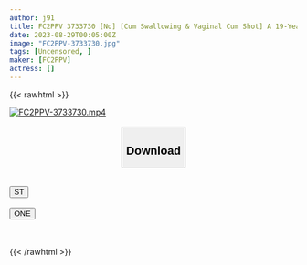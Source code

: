 ```yaml
---
author: j91
title: FC2PPV 3733730 [No] [Cum Swallowing & Vaginal Cum Shot] A 19-Year-Old Girl With A G-Cup Boyfriend ○ A College Student Says, I’m Going To Go! Shower Together After The Fact ♡ * Review Benefits Available
date: 2023-08-29T00:05:00Z
image: "FC2PPV-3733730.jpg"
tags: [Uncensored, ]
maker: [FC2PPV]
actress: []
---
```



{{< rawhtml >}}

<div class="video" data-videoid="lkOa2LplZOTa4o">
    <a href="javascript:;">
        <img src="https://my.j91.asia/posts/FC2PPV-3733730/FC2PPV-3733730.jpg" width="WIDTH" height="HEIGHT" alt="FC2PPV-3733730.mp4" loading="lazy">
    </a>
</div>

<script type="text/javascript" src="https://j91.asia/asset/on-demand-st.js"></script>

<br>
  <link rel="stylesheet" href="https://j91.asia/asset/bs5.css">
  
  <center>
  <button class="btn btn-primary" type="button" data-bs-toggle="collapse" data-bs-target=".multi-collapse" aria-expanded="false" aria-controls="multiCollapseExample1 multiCollapseExample2"><h2>Download</h2></button></center>
</p>
<div class="row">
  <div class="col">
    <div class="collapse multi-collapse" id="multiCollapseExample1">
      <div class="card card-body">
	      	      <br>
<div class="buttons">  
<a href="https://streamtape.to/v/lkOa2LplZOTa4o"><button class="btn-hover color-3"><i class="fa fa-download"></i> ST</button></a></div>
    </div>
  </div>
</div>
  <div class="col">
    <div class="collapse multi-collapse" id="multiCollapseExample2">
      <div class="card card-body">
	      <br>
<div class="buttons">
    <a href="https://oneupload.to/jyxcz55xes1a"><button class="btn-hover color-9"><i class="fa fa-download"></i> ONE</button></a></div>
<br><br>
      </div>
    </div>
  </div>
</div>

{{< /rawhtml >}}